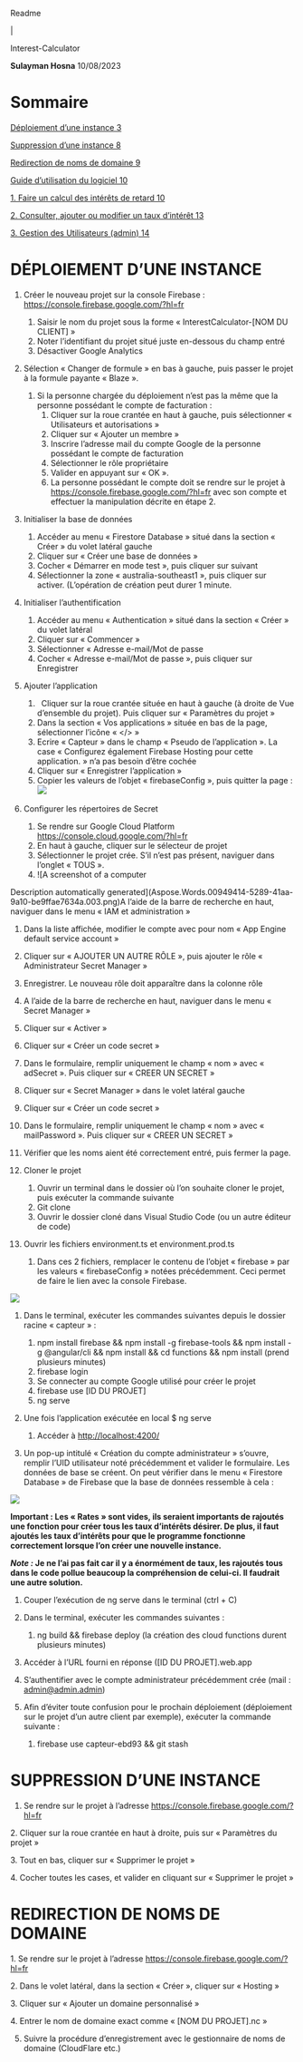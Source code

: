 <p>Readme</p><p></p>|





Interest-Calculator













**Sulayman Hosna** 
10/08/2023
# **Sommaire**
[Déploiement d’une instance	3](#_toc143255792)

[Suppression d’une instance	8](#_toc143255793)

[Redirection de noms de domaine	9](#_toc143255794)

[Guide d’utilisation du logiciel	10](#_toc143255795)

[1.	Faire un calcul des intérêts de retard	10](#_toc143255796)

[2.	Consulter, ajouter ou modifier un taux d’intérêt	13](#_toc143255797)

[3.	Gestion des Utilisateurs (admin)	14](#_toc143255798)




# <a name="_toc143255792"></a>**DÉPLOIEMENT D’UNE INSTANCE**
1. Créer le nouveau projet sur la console Firebase : <https://console.firebase.google.com/?hl=fr>
   1. Saisir le nom du projet sous la forme « InterestCalculator-[NOM DU CLIENT] » 
   1. Noter l’identifiant du projet situé juste en-dessous du champ entré
   1. Désactiver Google Analytics

1. Sélection « Changer de formule » en bas à gauche, puis passer le projet à la formule payante 
   « Blaze ».
   1. Si la personne chargée du déploiement n’est pas la même que la personne possédant le compte de facturation : 
      1. Cliquer sur la roue crantée en haut à gauche, puis sélectionner « Utilisateurs et autorisations » 
      1. Cliquer sur « Ajouter un membre » 
      1. Inscrire l’adresse mail du compte Google de la personne possédant le compte de facturation
      1. Sélectionner le rôle propriétaire
      1. Valider en appuyant sur « OK ».
      1. La personne possédant le compte doit se rendre sur le projet à <https://console.firebase.google.com/?hl=fr> avec son compte et effectuer la manipulation décrite en étape 2.

1. Initialiser la base de données
   1. Accéder au menu « Firestore Database » situé dans la section « Créer » du volet latéral gauche 
   1. Cliquer sur « Créer une base de données » 
   1. Cocher « Démarrer en mode test », puis cliquer sur suivant
   1. Sélectionner la zone « australia-southeast1 », puis cliquer sur activer. (L’opération de création peut durer 1 minute.

1. Initialiser l’authentification
   1. Accéder au menu « Authentication » situé dans la section « Créer » du volet latéral
   1. Cliquer sur « Commencer » 
   1. Sélectionner « Adresse e-mail/Mot de passe
   1. Cocher « Adresse e-mail/Mot de passe », puis cliquer sur Enregistrer

1. Ajouter l’application
   1. ` `Cliquer sur la roue crantée située en haut à gauche (à droite de Vue d’ensemble du projet). Puis cliquer sur « Paramètres du projet » 
   1. Dans la section « Vos applications » située en bas de la page, sélectionner l’icône « </> » 
   1. Ecrire « Capteur » dans le champ « Pseudo de l’application ». La case « Configurez également Firebase Hosting pour cette application. » n’a pas besoin d’être cochée
   1. Cliquer sur « Enregistrer l’application » 
   1. Copier les valeurs de l’objet « firebaseConfig », puis quitter la page :
      ![](Aspose.Words.00949414-5289-41aa-9a10-be9ffae7634a.002.png)

1. Configurer les répertoires de Secret
   1. Se rendre sur Google Cloud Platform <https://console.cloud.google.com/?hl=fr>
   1. En haut à gauche, cliquer sur le sélecteur de projet
   1. Sélectionner le projet crée. S’il n’est pas présent, naviguer dans l’onglet « TOUS ».
   1. ![A screenshot of a computer

Description automatically generated](Aspose.Words.00949414-5289-41aa-9a10-be9ffae7634a.003.png)A l’aide de la barre de recherche en haut, naviguer dans le menu « IAM et administration »
   1. Dans la liste affichée, modifier le compte avec pour nom « App Engine default service account »
   1. Cliquer sur « AJOUTER UN AUTRE RÔLE », puis ajouter le rôle « Administrateur Secret Manager » 
   1. Enregistrer. Le nouveau rôle doit apparaître dans la colonne rôle
   1. A l’aide de la barre de recherche en haut, naviguer dans le menu « Secret Manager »
   1. Cliquer sur « Activer » 
   1. Cliquer sur « Créer un code secret » 
   1. Dans le formulaire, remplir uniquement le champ « nom » avec « adSecret ». Puis cliquer sur « CREER UN SECRET » 
   1. Cliquer sur « Secret Manager » dans le volet latéral gauche
   1. Cliquer sur « Créer un code secret » 
   1. Dans le formulaire, remplir uniquement le champ « nom » avec « mailPassword ». Puis cliquer sur « CREER UN SECRET » 
   1. Vérifier que les noms aient été correctement entré, puis fermer la page.

1. Cloner le projet
   1. Ouvrir un terminal dans le dossier où l’on souhaite cloner le projet, puis exécuter la commande suivante
   1. Git clone 
   1. Ouvrir le dossier cloné dans Visual Studio Code (ou un autre éditeur de code)

1. Ouvrir les fichiers environment.ts et environment.prod.ts
   1. Dans ces 2 fichiers, remplacer le contenu de l’objet « firebase » par les valeurs « firebaseConfig » notées précédemment. Ceci permet de faire le lien avec la console Firebase. 

![](Aspose.Words.00949414-5289-41aa-9a10-be9ffae7634a.004.png)


1. Dans le terminal, exécuter les commandes suivantes depuis le dossier racine « capteur » : 
   1. npm install firebase && npm install -g firebase-tools && npm install -g @angular/cli && npm install && cd functions && npm install (prend plusieurs minutes)
   1. firebase login
   1. Se connecter au compte Google utilisé pour créer le projet
   1. firebase use [ID DU PROJET]
   1. ng serve

1. Une fois l’application exécutée en local $ ng serve
   1. Accéder à <http://localhost:4200/> 

1. Un pop-up intitulé « Création du compte administrateur » s’ouvre, remplir l’UID utilisateur noté précédemment et valider le formulaire. Les données de base se créent. On peut vérifier dans le menu « Firestore Database » de Firebase que la base de données ressemble à cela :

![](Aspose.Words.00949414-5289-41aa-9a10-be9ffae7634a.005.png)

**Important : Les « Rates » sont vides, ils seraient importants de rajoutés une fonction pour créer tous les taux d’intérêts désirer. De plus, il faut ajoutés les taux d’intérêts pour que le programme fonctionne correctement lorsque l’on créer une nouvelle instance.**

***Note :* Je ne l’ai pas fait car il y a énormément de taux, les rajoutés tous dans le code pollue beaucoup la compréhension de celui-ci. Il faudrait une autre solution.** 


1. Couper l’exécution de ng serve dans le terminal (ctrl + C)

1. Dans le terminal, exécuter les commandes suivantes :
   1. ng build && firebase deploy (la création des cloud functions durent plusieurs minutes)

1. Accéder à l’URL fourni en réponse ([ID DU PROJET].web.app

1. S’authentifier avec le compte administrateur précédemment crée (mail : <admin@admin.admin>)


1. Afin d’éviter toute confusion pour le prochain déploiement (déploiement sur le projet d’un autre client par exemple), exécuter la commande suivante :
   1. firebase use capteur-ebd93 && git stash



# <a name="_toc143255793"></a>**SUPPRESSION D’UNE INSTANCE**
1. Se rendre sur le projet à l’adresse <https://console.firebase.google.com/?hl=fr> 

2\. Cliquer sur la roue crantée en haut à droite, puis sur « Paramètres du projet » 

3\. Tout en bas, cliquer sur « Supprimer le projet » 

4\. Cocher toutes les cases, et valider en cliquant sur « Supprimer le projet » 
# <a name="_toc143255794"></a>**REDIRECTION DE NOMS DE DOMAINE** 
1\. Se rendre sur le projet à l’adresse <https://console.firebase.google.com/?hl=fr> 

2\. Dans le volet latéral, dans la section « Créer », cliquer sur « Hosting » 

3\. Cliquer sur « Ajouter un domaine personnalisé » 

4\. Entrer le nom de domaine exact comme « [NOM DU PROJET].nc »

5. Suivre la procédure d’enregistrement avec le gestionnaire de noms de domaine (CloudFlare etc.)
